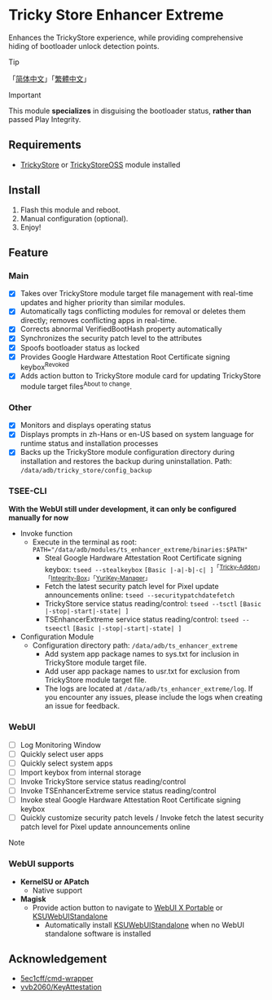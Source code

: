 # Tricky Store Enhancer Extreme
Enhances the TrickyStore experience, while providing comprehensive hiding of bootloader unlock detection points.

> [!TIP]
> 「[简体中文](README2zh-Hans.md)」「[繁體中文](README2zh-Hant.md)」

> [!IMPORTANT]
> This module **specializes** in disguising the bootloader status, **rather than** passed Play Integrity.

## Requirements
- [TrickyStore](https://github.com/5ec1cff/TrickyStore) or [TrickyStoreOSS](https://github.com/beakthoven/TrickyStoreOSS) module installed

## Install
1. Flash this module and reboot.
2. Manual configuration (optional).
3. Enjoy!

## Feature
### Main
- [x] Takes over TrickyStore module target file management with real-time updates and higher priority than similar modules.
- [x] Automatically tags conflicting modules for removal or deletes them directly; removes conflicting apps in real-time.
- [x] Corrects abnormal VerifiedBootHash property automatically
- [x] Synchronizes the security patch level to the attributes
- [x] Spoofs bootloader status as locked
- [x] Provides Google Hardware Attestation Root Certificate signing keybox<sup>Revoked</sup>
- [x] Adds action button to TrickyStore module card for updating TrickyStore module target files<sup>About to change</sup>.

### Other
- [x] Monitors and displays operating status
- [x] Displays prompts in zh-Hans or en-US based on system language for runtime status and installation processes
- [x] Backs up the TrickyStore module configuration directory during installation and restores the backup during uninstallation. Path: `/data/adb/tricky_store/config_backup`

### TSEE-CLI
**With the WebUI still under development, it can only be configured manually for now**
- Invoke function
  - Execute in the terminal as root: `PATH="/data/adb/modules/ts_enhancer_extreme/binaries:$PATH"`
    - Steal Google Hardware Attestation Root Certificate signing keybox: `tseed --stealkeybox` `[Basic |-a|-b|-c| ]`<sup>「[Tricky-Addon](https://github.com/KOWX712/Tricky-Addon-Update-Target-List)」「[Integrity-Box](https://github.com/MeowDump/Integrity-Box)」「[YuriKey-Manager](https://github.com/YurikeyDev/yurikey)」</sup>
    - Fetch the latest security patch level for Pixel update announcements online: `tseed --securitypatchdatefetch`
    - TrickyStore service status reading/control: `tseed --tsctl` `[Basic |-stop|-start|-state| ]`
    - TSEnhancerExtreme service status reading/control: `tseed --tseectl` `[Basic |-stop|-start|-state| ]`
- Configuration Module
  - Configuration directory path: `/data/adb/ts_enhancer_extreme`
    - Add system app package names to sys.txt for inclusion in TrickyStore module target file.
    - Add user app package names to usr.txt for exclusion from TrickyStore module target file.
    - The logs are located at `/data/adb/ts_enhancer_extreme/log`. If you encounter any issues, please include the logs when creating an issue for feedback.

### WebUI
- [ ] Log Monitoring Window
- [ ] Quickly select user apps
- [ ] Quickly select system apps
- [ ] Import keybox from internal storage
- [ ] Invoke TrickyStore service status reading/control
- [ ] Invoke TSEnhancerExtreme service status reading/control
- [ ] Invoke steal Google Hardware Attestation Root Certificate signing keybox
- [ ] Quickly customize security patch levels / Invoke fetch the latest security patch level for Pixel update announcements online

> [!NOTE]
> ### WebUI supports
>   - **KernelSU or APatch**
>     - Native support
>   - **Magisk** 
>     - Provide action button to navigate to [WebUI X Portable](https://github.com/MMRLApp/WebUI-X-Portable) or [KSUWebUIStandalone](https://github.com/5ec1cff/KsuWebUIStandalone)
>       - Automatically install [KSUWebUIStandalone](https://github.com/5ec1cff/KsuWebUIStandalone) when no WebUI standalone software is installed

## Acknowledgement
- [5ec1cff/cmd-wrapper](https://gist.github.com/5ec1cff/4b3a3ef329094e1427e2397cfa2435ff)
- [vvb2060/KeyAttestation](https://github.com/vvb2060/KeyAttestation)